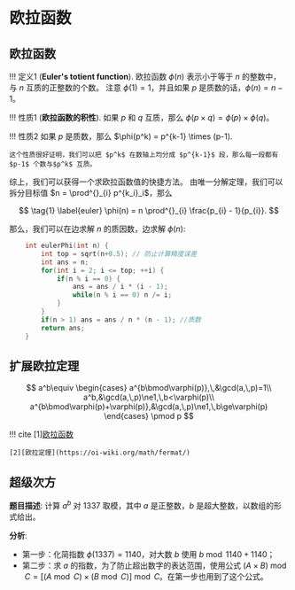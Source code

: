 # 欧拉函数

## 欧拉函数

!!! 定义1
    (**Euler's totient function**).
    欧拉函数 $\phi(n)$ 表示小于等于 $n$ 的整数中，与 $n$ 互质的正整数的个数。
    注意 $\phi(1) = 1$，并且如果 $p$ 是质数的话，$\phi(n) = n - 1$。

!!! 性质1 
    (**欧拉函数的积性**). 
    如果 $p$ 和 $q$ 互质，那么 $\phi(p \times q) = \phi(p) \times \phi(q)$。

!!! 性质2
    如果 $p$ 是质数，那么 $\phi(p^k) = p^{k-1} \times (p-1).

    这个性质很好证明，我们可以把 $p^k$ 在数轴上均分成 $p^{k-1}$ 段，那么每一段都有 $p-1$ 个数与$p^k$ 互质。

综上，我们可以获得一个求欧拉函数值的快捷方法。
由唯一分解定理，我们可以拆分目标值 $n = \prod^{}_{i} p^{k_i}_i$，那么

$$
    \tag{1} \label{euler}
    \phi(n) = n \prod^{}_{i} \frac{p_{i} - 1}{p_{i}}.
$$

那么，我们可以在边求解 $n$ 的质因数，边求解 $\phi(n)$:

```c++
    int eulerPhi(int n) {
        int top = sqrt(n+0.5); // 防止计算精度误差
        int ans = n;
        for(int i = 2; i <= top; ++i) {
            if(n % i == 0) {
                ans = ans / i * (i - 1);
                while(n % i == 0) n /= i;
            }
        }
        if(n > 1) ans = ans / n * (n - 1); //质数
        return ans;
    }
```

## 扩展欧拉定理

$$
a^b\equiv
\begin{cases}
a^{b\bmod\varphi(p)},\,&\gcd(a,\,p)=1\\
a^b,&\gcd(a,\,p)\ne1,\,b<\varphi(p)\\
a^{b\bmod\varphi(p)+\varphi(p)},&\gcd(a,\,p)\ne1,\,b\ge\varphi(p)
\end{cases}
\pmod p
$$

!!! cite
    [1][欧拉函数](https://oi-wiki.org/math/euler/)

    [2][欧拉定理](https://oi-wiki.org/math/fermat/)

## 超级次方

**题目描述**: 计算 $a^b$ 对 1337 取模，其中 $a$ 是正整数，$b$ 是超大整数，以数组的形式给出。

**分析**: 

- 第一步：化简指数 $\phi(1337) = 1140$，对大数 $b$ 使用 ${b \bmod 1140 + 1140}$；
- 第二步：求 $a$ 的指数，为了防止超出数字的表达范围，使用公式 $(A \times B) \bmod C = [(A \bmod C) \times (B \bmod C)] \bmod C$。在第一步也用到了这个公式。
